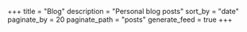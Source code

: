 +++
title = "Blog"
description = "Personal blog posts"
sort_by = "date"
paginate_by = 20
paginate_path = "posts"
generate_feed = true
+++
